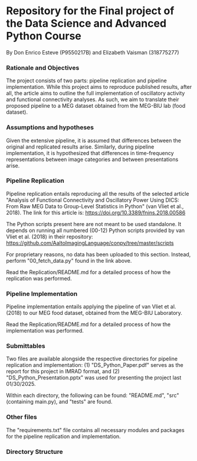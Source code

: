 <h1> Repository for the Final project of the Data Science and Advanced Python Course </h1>

By Don Enrico Esteve (P9550217B) and Elizabeth Vaisman (318775277) 

<h3> Rationale and Objectives </h3>
The project consists of two parts: pipeline replication and pipeline implementation. While this project aims to reproduce published results, after all, the article aims to outline
the full implementation of oscillatory activity and functional connectivity analyses. As such, we aim to translate their proposed pipeline to a MEG dataset obtained from the MEG-BIU lab (food dataset).

<h3> Assumptions and hypotheses </h3>
Given the extensive pipeline, it is assumed that differences between the original and replicated results arise. Similarly, during pipeline implementation, it is hypothesized that differences in time-frequency representations between image categories and between presentations arise.

<h3> Pipeline Replication </h3>

Pipeline replication entails reproducing all the results of the selected article "Analysis of Functional Connectivity and Oscillatory Power Using DICS: From Raw MEG Data to Group-Level Statistics in Python" (van Vliet et al., 2018). The link for this article is: https://doi.org/10.3389/fnins.2018.00586

The Python scripts present here are not meant to be used standalone. It depends on running all numbered (00-12) Python scripts provided by van Vliet et al. (2018) in their repository: https://github.com/AaltoImagingLanguage/conpy/tree/master/scripts

For proprietary reasons, no data has been uploaded to this section. Instead, perform "00_fetch_data.py" found in the link above.

Read the Replication/README.md for a detailed process of how the replication was performed.

<h3> Pipeline Implementation </h3>

Pipeline implementation entails applying the pipeline of van Vliet et al. (2018) to our MEG food dataset, obtained from the MEG-BIU Laboratory.

Read the Replication/README.md for a detailed process of how the implementation was performed.

<h3> Submittables </h3>
Two files are available alongside the respective directories for pipeline replication and implementation: (1) "DS_Python_Paper.pdf" serves as the report for this project in IMRAD format, and (2) "DS_Python_Presentation.pptx" was used for presenting the project last 01/30/2025. 

Within each directory, the following can be found: "README.md", "src" (containing main.py), and "tests" are found.

<h3> Other files </h3>
The "requirements.txt" file contains all necessary modules and packages for the pipeline replication and implementation.

<h3> Directory Structure </h3>



